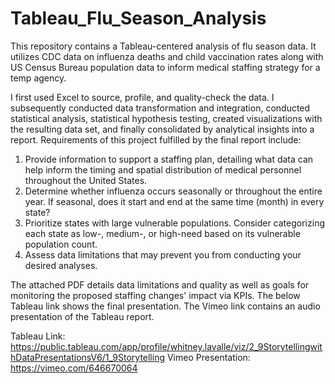 # Tableau_Flu_Season_Analysis
This repository contains a Tableau-centered analysis of flu season data. It utilizes CDC data on influenza deaths and child vaccination rates along with US Census Bureau population data to inform medical staffing strategy for a temp agency. 

I first used Excel to source, profile, and quality-check the data. I subsequently conducted data transformation and integration, conducted statistical analysis, statistical hypothesis testing, created visualizations with the resulting data set, and finally consolidated by analytical insights into a report. Requirements of this project fulfilled by the final report include:

1. Provide information to support a staffing plan, detailing what data can help inform the timing
and spatial distribution of medical personnel throughout the United States.
2. Determine whether influenza occurs seasonally or throughout the entire year. If seasonal,
does it start and end at the same time (month) in every state?
3. Prioritize states with large vulnerable populations. Consider categorizing each state as low-,
medium-, or high-need based on its vulnerable population count.
4. Assess data limitations that may prevent you from conducting your desired analyses.

The attached PDF details data limitations and quality as well as goals for monitoring the proposed staffing changes' impact via KPIs. The below Tableau link shows the final presentation. The Vimeo link contains an audio presentation of the Tableau report. 

Tableau Link: https://public.tableau.com/app/profile/whitney.lavalle/viz/2_9StorytellingwithDataPresentationsV6/1_9Storytelling
Vimeo Presentation:
https://vimeo.com/646670064
